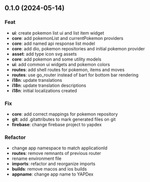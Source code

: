 ## 0.1.0 (2024-05-14)

### Feat

- **ui**: create pokemon list ui and list item widget
- **core**: add pokemonList and currentPokemon providers
- **core**: add named api response list model
- **core**: add dio, pokemon repositories and initial pokemon provider
- **asset**: add type icon svg assets
- **core**: add pokemon and some utility models
- **ui**: add common ui widgets and pokemon colors
- **routes**: add shell routes for pokemon, items and moves
- **routes**: use go_router instead of bart for bottom bar rendering
- **i18n**: update translations
- **i18n**: update translation descriptions
- **i18n**: initial localizations created

### Fix

- **core**: add correct mappings for pokemon repository
- **git**: add .gitattributes to mark generated files on git
- **firebase**: change firebase project to yapdex

### Refactor

- change app namespace to match applicationId
- **routes**: remove remnants of previous router
- rename environment file
- **imports**: refactor and reorganize imports
- **builds**: remove macos and ios builds
- **appname**: change app name to YAPDex
